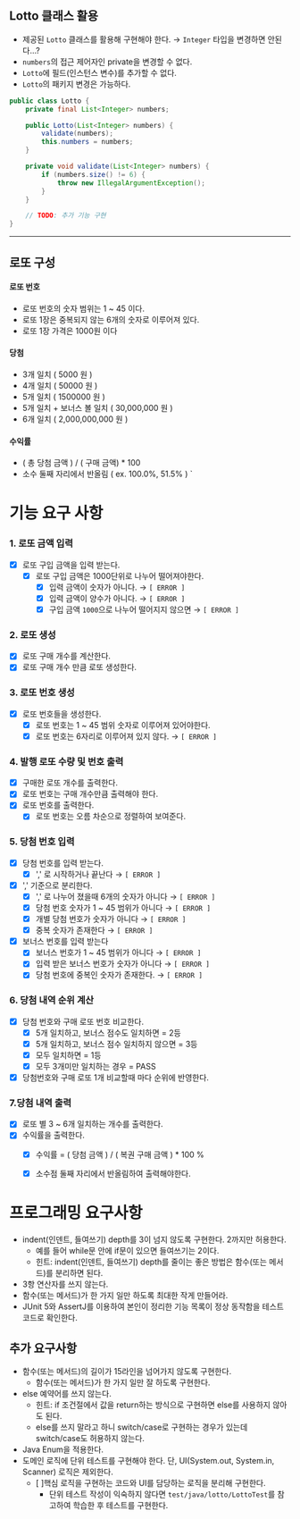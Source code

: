 
## Lotto 클래스 활용 

- 제공된 `Lotto` 클래스를 활용해 구현해야 한다. → `Integer` 타입을 변경하면 안된다...?
- `numbers`의 접근 제어자인 private을 변경할 수 없다.
- `Lotto`에 필드(인스턴스 변수)를 추가할 수 없다.
- `Lotto`의 패키지 변경은 가능하다.

```java
public class Lotto {
    private final List<Integer> numbers;

    public Lotto(List<Integer> numbers) {
        validate(numbers);
        this.numbers = numbers;
    }

    private void validate(List<Integer> numbers) {
        if (numbers.size() != 6) {
            throw new IllegalArgumentException();
        }
    }

    // TODO: 추가 기능 구현
}
```

---



## 로또 구성 
#### 로또 번호
- 로또 번호의 숫자 범위는 1 ~ 45 이다.
- 로또 1장은 중복되지 않는 6개의 숫자로 이루어져 있다.
- 로또 1장 가격은 1000원 이다

#### 당첨
- 3개 일치 ( 5000 원 )
- 4개 일치 ( 50000 원 )
- 5개 일치 ( 1500000 원 )
- 5개 일치 + 보너스 볼 일치 ( 30,000,000 원 )
- 6개 일치 ( 2,000,000,000 원 )

#### 수익률
- ( 총 당첨 금액 )  /  ( 구매 금액) * 100
- 소수 둘째 자리에서 반올림 ( ex. 100.0%, 51.5% )
  `
# 기능 요구 사항 

### 1. 로또 금액 입력
- [x] 로또 구입 금액을 입력 받는다.
    - [x] 로또 구입 금액은 1000단위로 나누어 떨어져야한다.
        - [x] 입력 금액이 숫자가 아니다. → `[ ERROR ]`
        - [x] 입력 금액이 양수가 아니다. → `[ ERROR ]`
        - [x] 구입 금액 `1000`으로 나누어 떨어지지 않으면 → `[ ERROR ]`

### 2. 로또 생성
- [x] 로또 구매 개수를 계산한다.
- [x] 로또 구매 개수 만큼 로또 생성한다.

### 3. 로또 번호 생성
- [x] 로또 번호들을 생성한다.
    - [x] 로또 번호는 1 ~ 45 범위 숫자로 이루어져 있어야한다.
    - [x] 로또 번호는 6자리로 이루어져 있지 않다. → `[ ERROR ]`

### 4. 발행 로또 수량 및 번호 출력
- [x] 구매한 로또 개수를 출력한다.
- [x] 로또 번호는 구매 개수만큼 출력해야 한다.
- [x] 로또 번호를 출력한다.
    - [x] 로또 번호는 오름 차순으로 정렬하여 보여준다.

### 5. 당첨 번호 입력
- [x] 당첨 번호를 입력 받는다.
    - [x] ',' 로 시작하거나 끝난다 → `[ ERROR ]`

- [x] ',' 기준으로 분리한다.
    - [x] ',' 로 나누어 졌을때 6개의 숫자가 아니다 → `[ ERROR ]`
    - [x] 당첨 번호 숫자가 1 ~ 45 범위가 아니다 → `[ ERROR ]`
    - [x] 개별 당첨 번호가 숫자가 아니다 → `[ ERROR ]`
    - [x] 중복 숫자가 존재한다 → `[ ERROR ]`

- [x] 보너스 번호를 입력 받는다
    - [x] 보너스 번호가 1 ~ 45 범위가 아니다 → `[ ERROR ]`
    - [x] 입력 받은 보너스 번호가 숫자가 아니다 → `[ ERROR ]`
    - [x] 당첨 번호에 중복인 숫자가 존재한다. → `[ ERROR ]`

### 6. 당첨 내역 순위 계산
- [x] 당첨 번호와 구매 로또 번호 비교한다. 
  - [x] 5개 일치하고, 보너스 점수도 일치하면 = 2등
  - [x] 5개 일치하고, 보너스 점수 일치하지 않으면 = 3등 
  - [x] 모두 일치하면 = 1등
  - [x] 모두 3개미만 일치하는 경우 = PASS 
- [x] 당첨번호와 구매 로또 1개 비교할때 마다 순위에 반영한다.

### 7.당첨 내역 출력
- [x] 로또 별 3 ~ 6개 일치하는 개수를 출력한다.
- [x] 수익률을 출력한다.
  - [x] 수익률 = ( 당첨 금액 ) / ( 복권 구매 금액 ) * 100 %
  - [x] 소수점 둘째 자리에서 반올림하여 출력해야한다.


# 프로그래밍 요구사항
- indent(인덴트, 들여쓰기) depth를 3이 넘지 않도록 구현한다. 2까지만 허용한다.
    - 예를 들어 while문 안에 if문이 있으면 들여쓰기는 2이다.
    - 힌트: indent(인덴트, 들여쓰기) depth를 줄이는 좋은 방법은 함수(또는 메서드)를 분리하면 된다.
- 3항 연산자를 쓰지 않는다.
- 함수(또는 메서드)가 한 가지 일만 하도록 최대한 작게 만들어라.
- JUnit 5와 AssertJ를 이용하여 본인이 정리한 기능 목록이 정상 동작함을 테스트 코드로 확인한다.

## 추가 요구사항
-  함수(또는 메서드)의 길이가 15라인을 넘어가지 않도록 구현한다.
    -  함수(또는 메서드)가 한 가지 일만 잘 하도록 구현한다.
-  else 예약어를 쓰지 않는다.
    - 힌트: if 조건절에서 값을 return하는 방식으로 구현하면 else를 사용하지 않아도 된다.
    - else를 쓰지 말라고 하니 switch/case로 구현하는 경우가 있는데 switch/case도 허용하지 않는다.
- Java Enum을 적용한다.
- 도메인 로직에 단위 테스트를 구현해야 한다. 단, UI(System.out, System.in, Scanner) 로직은 제외한다.
  - [ ]핵심 로직을 구현하는 코드와 UI를 담당하는 로직을 분리해 구현한다.
    - 단위 테스트 작성이 익숙하지 않다면 `test/java/lotto/LottoTest`를 참고하여 학습한 후 테스트를 구현한다.
